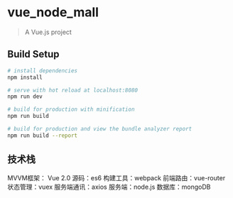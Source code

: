 # vue_node_mall

> A Vue.js project

## Build Setup

``` bash
# install dependencies
npm install

# serve with hot reload at localhost:8080
npm run dev

# build for production with minification
npm run build

# build for production and view the bundle analyzer report
npm run build --report

```

## 技术栈
MVVM框架： Vue 2.0
源码：es6
构建工具：webpack
前端路由：vue-router
状态管理：vuex
服务端通讯：axios
服务端：node.js
数据库：mongoDB



